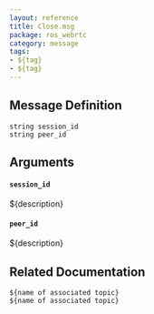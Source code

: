 ```yaml
---
layout: reference
title: Close.msg
package: ros_webrtc
category: message
tags: 
- ${tag}
- ${tag}
---
```


## Message Definition
```
string session_id
string peer_id
```

## Arguments
#### `session_id`
${description}

#### `peer_id`
${description}

## Related Documentation
``${name of associated topic}``  
``${name of associated topic}``  
